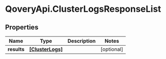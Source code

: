 # QoveryApi.ClusterLogsResponseList

## Properties

Name | Type | Description | Notes
------------ | ------------- | ------------- | -------------
**results** | [**[ClusterLogs]**](ClusterLogs.md) |  | [optional] 


